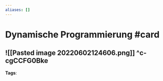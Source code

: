 ```yaml
---
aliases: []
---
```


# Dynamische Programmierung #card
![[Pasted image 20220602124606.png]]
^c-cgCCFG0Bke
---
**Tags**: 